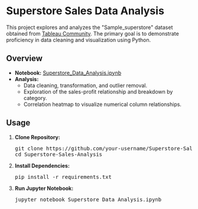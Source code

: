 <!DOCTYPE html>
<html lang="en">
<head>
    <meta charset="UTF-8">
    <meta name="viewport" content="width=device-width, initial-scale=1.0">
    <title>Superstore Sales Data Analysis</title>
</head>
<body>

<h1>Superstore Sales Data Analysis</h1>

<p>This project explores and analyzes the "Sample_superstore" dataset obtained from <a href="https://community.tableau.com/s/question/0D54T00000CWeX8SAL/sample-superstore-sales-excelxls">Tableau Community</a>. The primary goal is to demonstrate proficiency in data cleaning and visualization using Python.</p>

<h2>Overview</h2>

<ul>
    <li><strong>Notebook:</strong> <a href="Superstore_Data_Analysis.ipynb">Superstore_Data_Analysis.ipynb</a></li>
    <li>
        <strong>Analysis:</strong>
        <ul>
            <li>Data cleaning, transformation, and outlier removal.</li>
            <li>Exploration of the sales-profit relationship and breakdown by category.</li>
            <li>Correlation heatmap to visualize numerical column relationships.</li>
        </ul>
    </li>
</ul>

<h2>Usage</h2>

<ol>
    <li>
        <strong>Clone Repository:</strong>
        <pre>git clone https://github.com/your-username/Superstore-Sales-Analysis.git
cd Superstore-Sales-Analysis</pre>
    </li>
    <li>
        <strong>Install Dependencies:</strong>
        <pre>pip install -r requirements.txt</pre>
    </li>
    <li>
        <strong>Run Jupyter Notebook:</strong>
        <pre>jupyter notebook Superstore_Data_Analysis.ipynb</pre>
    </li>
</ol>

</body>
</html>
